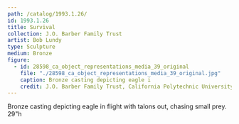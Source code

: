 ```yaml
---
path: /catalog/1993.1.26/
id: 1993.1.26
title: Survival
collection: J.O. Barber Family Trust
artist: Bob Lundy
type: Sculpture
medium: Bronze
figure:
  - id: 28598_ca_object_representations_media_39_original
    file: "./28598_ca_object_representations_media_39_original.jpg"
    caption: Bronze casting depicting eagle i
    credit: J.O. Barber Family Trust, California Polytechnic University\nThe images associated with the objects on this website are protected under United States copyright laws. We are pleased to share these materials as an educational resource for the public for non-commercial, educational and personal use only, or for fair use as defined by law.
---
```

Bronze casting depicting eagle in flight with talons out, chasing small prey.  
29"h
